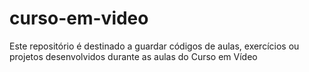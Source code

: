# curso-em-video

Este repositório é destinado a guardar códigos de aulas, exercícios ou projetos desenvolvidos durante as aulas do Curso em Vídeo
